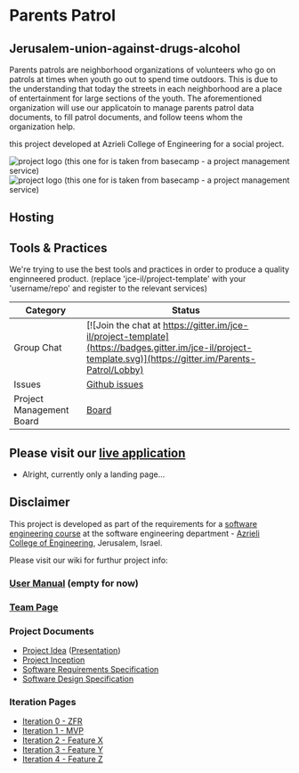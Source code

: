 # Parents Patrol
## Jerusalem-union-against-drugs-alcohol

Parents patrols are neighborhood organizations of volunteers who go on patrols at times when youth go out to spend time outdoors. 
This is due to the understanding that today the streets in each neighborhood are a place of entertainment for large sections of the youth.
The aforementioned organization will use our applicatoin to manage parents patrol data documents, to fill patrol documents, and follow  teens whom the organization help. 

this project developed at Azrieli College of Engineering for a social project.


![project logo (this one for is taken from basecamp - a project management service)](http://static.wixstatic.com/media/00de82_2038740ff78f497c8cc89cd7a564926b.png/v1/fill/w_291,h_115,al_c,usm_0.66_1.00_0.01/00de82_2038740ff78f497c8cc89cd7a564926b.png)
![project logo (this one for is taken from basecamp - a project management service)](http://static.wixstatic.com/media/00de82_6f35d7d805de4b989e7d29e16acb31d0.gif)


## Hosting


## Tools & Practices
We're trying to use the best tools and practices in order to produce a quality enginneered product.
(replace 'jce-il/project-template' with your 'username/repo' and register to the relevant services)

|Category|Status|
|---|---|
| Group Chat | [![Join the chat at https://gitter.im/jce-il/project-template](https://badges.gitter.im/jce-il/project-template.svg)](https://gitter.im/Parents-Patrol/Lobby) |
| Issues | [Github issues](https://github.com/ShiraCahen/Parents-Patrol/issues)|
| Project Management Board| [Board](https://github.com/ShiraCahen/Parents-Patrol/projects/1)|



## Please visit our [live application](https://demo.reactstarterkit.com/)
- Alright, currently only a landing page...


## Disclaimer
This project is developed as part of the requirements for a [software engineering course](https://github.com/jce-il/se-class/wiki) at the software engineering department - [Azrieli College of Engineering](http://www.jce.ac.il/), Jerusalem, Israel.

Please visit our wiki for furthur project info: 

### [User Manual](../../wiki/user-manual) (empty for now)

### [Team Page](../../wiki/team)

### Project Documents
- [Project Idea](http://www.igudjr.org.il/) ([Presentation](http://www.igudjr.org.il/))
- [Project Inception](../../wiki/inception)
- [Software Requirements Specification](../../wiki/srs)
- [Software Design Specification](../../wiki/sds)

### Iteration Pages
- [Iteration 0 - ZFR](../../wiki/iter0-zfr)
- [Iteration 1 - MVP]()
- [Iteration 2 - Feature X]()
- [Iteration 3 - Feature Y]()
- [Iteration 4 - Feature Z]()



